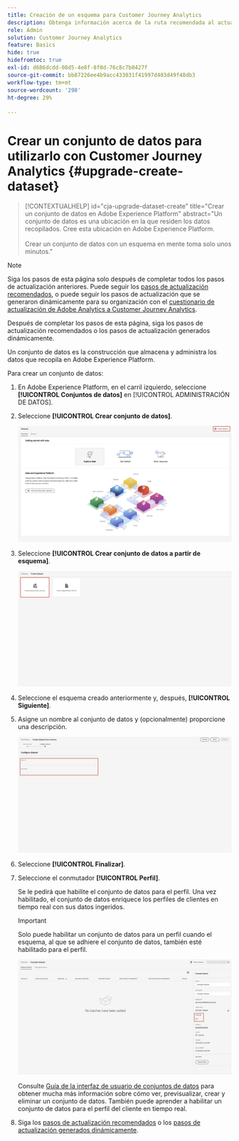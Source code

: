 ```yaml
---
title: Creación de un esquema para Customer Journey Analytics
description: Obtenga información acerca de la ruta recomendada al actualizar de Adobe Analytics a Customer Journey Analytics
role: Admin
solution: Customer Journey Analytics
feature: Basics
hide: true
hidefromtoc: true
exl-id: d686dcdd-08d5-4e8f-8f0d-76c8c7b0427f
source-git-commit: bb87226ee4b9acc433031f41997d403d49f48db3
workflow-type: tm+mt
source-wordcount: '298'
ht-degree: 29%

---
```


# Crear un conjunto de datos para utilizarlo con Customer Journey Analytics {#upgrade-create-dataset}

<!-- markdownlint-disable MD034 -->

>[!CONTEXTUALHELP]
>id="cja-upgrade-dataset-create"
>title="Crear un conjunto de datos en Adobe Experience Platform"
>abstract="Un conjunto de datos es una ubicación en la que residen los datos recopilados. Cree esta ubicación en Adobe Experience Platform.<br><br>Crear un conjunto de datos con un esquema en mente toma solo unos minutos."

<!-- markdownlint-enable MD034 -->

>[!NOTE]
> 
>Siga los pasos de esta página solo después de completar todos los pasos de actualización anteriores. Puede seguir los [pasos de actualización recomendados](/help/getting-started/cja-upgrade/cja-upgrade-recommendations.md#recommended-upgrade-steps-for-most-organizations), o puede seguir los pasos de actualización que se generaron dinámicamente para su organización con el [cuestionario de actualización de Adobe Analytics a Customer Journey Analytics](https://gigazelle.github.io/cja-ttv/).
>
>Después de completar los pasos de esta página, siga los pasos de actualización recomendados o los pasos de actualización generados dinámicamente.

<!-- Should we single source this instead of duplicate it? The following steps were copied from: /help/data-ingestion/aepwebsdk.md-->

Un conjunto de datos es la construcción que almacena y administra los datos que recopila en Adobe Experience Platform.

Para crear un conjunto de datos:

1. En Adobe Experience Platform, en el carril izquierdo, seleccione **[!UICONTROL Conjuntos de datos]** en [!UICONTROL ADMINISTRACIÓN DE DATOS].

1. Seleccione **[!UICONTROL Crear conjunto de datos]**.

   ![Crear conjunto de datos](assets/create-dataset.png)

1. Seleccione **[!UICONTROL Crear conjunto de datos a partir de esquema]**.

   ![Crear conjunto de datos a partir de esquema](assets/create-dataset-from-schema.png)

1. Seleccione el esquema creado anteriormente y, después, **[!UICONTROL Siguiente]**.

1. Asigne un nombre al conjunto de datos y (opcionalmente) proporcione una descripción.

   ![Nombre del conjunto de datos](assets/name-your-datatest.png)

1. Seleccione **[!UICONTROL Finalizar]**.

1. Seleccione el conmutador **[!UICONTROL Perfil]**.

   Se le pedirá que habilite el conjunto de datos para el perfil. Una vez habilitado, el conjunto de datos enriquece los perfiles de clientes en tiempo real con sus datos ingeridos.

   >[!IMPORTANT]
   >
   >    Solo puede habilitar un conjunto de datos para un perfil cuando el esquema, al que se adhiere el conjunto de datos, también esté habilitado para el perfil.

   ![Habilitar esquema para perfil](assets/aepwebsdk-dataset-profile.png)

   Consulte [Guía de la interfaz de usuario de conjuntos de datos](https://experienceleague.adobe.com/docs/experience-platform/catalog/datasets/user-guide.html?lang=es) para obtener mucha más información sobre cómo ver, previsualizar, crear y eliminar un conjunto de datos. También puede aprender a habilitar un conjunto de datos para el perfil del cliente en tiempo real.

1. Siga los [pasos de actualización recomendados](/help/getting-started/cja-upgrade/cja-upgrade-recommendations.md#recommended-upgrade-steps-for-most-organizations) o los [pasos de actualización generados dinámicamente](https://gigazelle.github.io/cja-ttv/).
